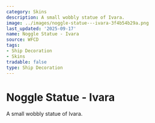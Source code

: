 ```yaml
---
category: Skins
description: A small wobbly statue of Ivara.
image: ../images/noggle-statue---ivara-3f4b54b29a.png
last_updated: '2025-09-17'
name: Noggle Statue - Ivara
source: WFCD
tags:
- Ship Decoration
- Skins
tradable: false
type: Ship Decoration
---
```


# Noggle Statue - Ivara

A small wobbly statue of Ivara.

